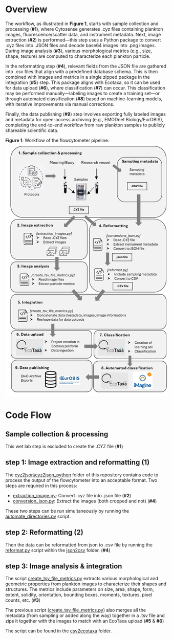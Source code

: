 # Overview  

The workflow, as illustrated in **Figure 1**, starts with sample collection and processing (**#1**), where Cytosense generates .cyz files containing plankton images, fluorescence/scatter data, and instrument metadata. Next, image extraction (**#2**) is performed—this step uses a Python package to convert .cyz files into .JSON files and decode base64 images into .png images. During image analysis (**#3**), various morphological metrics (e.g., size, shape, texture) are computed to characterize each plankton particle.  

In the reformatting step (**#4**), relevant fields from the JSON file are gathered into .csv files that align with a predefined database schema. This is then combined with images and metrics in a single zipped package in the integration (**#5**) step. This package aligns with Ecotaxa, so it can be used for data upload (**#6**), where classification (**#7**) can occur. This classification may be performed manually—labeling images to create a training set—or through automated classification (**#8**) based on machine-learning models, with iterative improvements via manual corrections.  

Finally, the data publishing (**#9**) step involves exporting fully labeled images and metadata for open-access archiving (e.g., EMODnet Biology/EurOBIS), completing the end-to-end workflow from raw plankton samples to publicly shareable scientific data.  

**Figure 1**: Workflow of the flowcytometer pipeline.  
![Flowchart](flowchart.png)  


# Code Flow

## Sample collection & processing  
This wet lab step is excluded to create the .CYZ file (**#1**)

## step 1: Image extraction and reformatting (1)

The [cyz2json\cyz2json_python](cyz2json\cyz2json_python) folder of this repository contains code to process the output of the flowcytometer into an acceptable format. Two steps are required in this process:  
- [extraction_image.py](cyz2json/cyz2json_python/extraction_image.py): Convert .cyz file into .json file (**#2**)  
- [conversion_json.py](cyz2json/cyz2json_python/conversion_json.py): Extract the images (both cropped and not) (**#4**)  

These two steps can be run simultaneously by running the [automate_directories.py](cyz2json/cyz2json_python/automate_directories.py) script.

## step 2: Reformatting (2)

Then the data can be reformatted from json to .csv file by running the [reformat.py](json2csv/process_example/reformat.py) script within the [json2csv](json2csv) folder. (**#4**)

## step 3: Image analysis & integration  

The script [create_tsv_file_metrics.py](csv2ecotaxa/create_tsv_file_metrics.py) extracts various morphological and geometric properties from plankton images to characterize their shapes and structures. The metrics include parameters on size, area, shape, form, extent, solidity, orientation, bounding boxes, moments, textures, pixel counts, etc. (**#3**)

The previous script ([create_tsv_file_metrics.py](csv2ecotaxa/create_tsv_file_metrics.py)) also merges all the metadata (from sampling or added along the way) together in a .tsv file and zips it together with the images to match with an EcoTaxa upload (**#5**  & **#6**)

The script can be found in the [csv2ecotaxa](csv2ecotaxa) folder. 